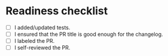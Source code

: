 # Readiness checklist

-   [ ] I added/updated tests.
-   [ ] I ensured that the PR title is good enough for the changelog.
-   [ ] I labeled the PR.
-   [ ] I self-reviewed the PR.

<!-- # Description -->
